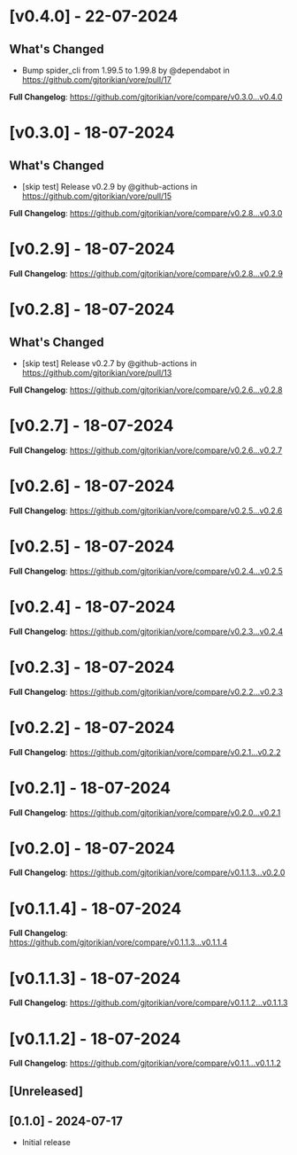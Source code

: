 # [v0.4.0] - 22-07-2024
## What's Changed
* Bump spider_cli from 1.99.5 to 1.99.8 by @dependabot in https://github.com/gjtorikian/vore/pull/17


**Full Changelog**: https://github.com/gjtorikian/vore/compare/v0.3.0...v0.4.0
# [v0.3.0] - 18-07-2024
## What's Changed
* [skip test] Release v0.2.9 by @github-actions in https://github.com/gjtorikian/vore/pull/15


**Full Changelog**: https://github.com/gjtorikian/vore/compare/v0.2.8...v0.3.0
# [v0.2.9] - 18-07-2024
**Full Changelog**: https://github.com/gjtorikian/vore/compare/v0.2.8...v0.2.9
# [v0.2.8] - 18-07-2024
## What's Changed
* [skip test] Release v0.2.7 by @github-actions in https://github.com/gjtorikian/vore/pull/13


**Full Changelog**: https://github.com/gjtorikian/vore/compare/v0.2.6...v0.2.8
# [v0.2.7] - 18-07-2024
**Full Changelog**: https://github.com/gjtorikian/vore/compare/v0.2.6...v0.2.7
# [v0.2.6] - 18-07-2024
**Full Changelog**: https://github.com/gjtorikian/vore/compare/v0.2.5...v0.2.6
# [v0.2.5] - 18-07-2024
**Full Changelog**: https://github.com/gjtorikian/vore/compare/v0.2.4...v0.2.5
# [v0.2.4] - 18-07-2024
**Full Changelog**: https://github.com/gjtorikian/vore/compare/v0.2.3...v0.2.4
# [v0.2.3] - 18-07-2024
**Full Changelog**: https://github.com/gjtorikian/vore/compare/v0.2.2...v0.2.3
# [v0.2.2] - 18-07-2024
**Full Changelog**: https://github.com/gjtorikian/vore/compare/v0.2.1...v0.2.2
# [v0.2.1] - 18-07-2024
**Full Changelog**: https://github.com/gjtorikian/vore/compare/v0.2.0...v0.2.1
# [v0.2.0] - 18-07-2024
**Full Changelog**: https://github.com/gjtorikian/vore/compare/v0.1.1.3...v0.2.0
# [v0.1.1.4] - 18-07-2024
**Full Changelog**: https://github.com/gjtorikian/vore/compare/v0.1.1.3...v0.1.1.4
# [v0.1.1.3] - 18-07-2024
**Full Changelog**: https://github.com/gjtorikian/vore/compare/v0.1.1.2...v0.1.1.3
# [v0.1.1.2] - 18-07-2024
**Full Changelog**: https://github.com/gjtorikian/vore/compare/v0.1.1...v0.1.1.2
## [Unreleased]

## [0.1.0] - 2024-07-17

- Initial release
